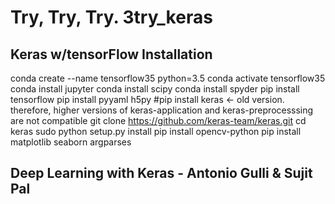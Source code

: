 # Try, Try, Try. 3try_keras

## Keras w/tensorFlow Installation

conda create --name tensorflow35 python=3.5
conda activate tensorflow35
conda install jupyter
conda install scipy
conda install spyder
pip install tensorflow 
pip install pyyaml h5py
#pip install keras <- old version. therefore, higher versions of keras-application and keras-preprocesssing are not compatible
git clone https://github.com/keras-team/keras.git
cd keras
sudo python setup.py install
pip install opencv-python
pip install matplotlib seaborn argparses

## Deep Learning with Keras - Antonio Gulli & Sujit Pal
